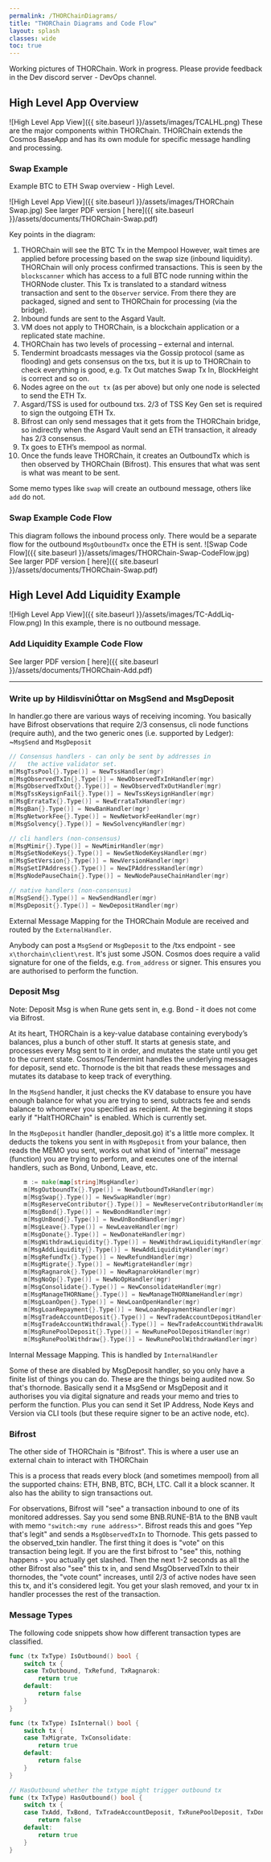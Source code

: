 ```yaml
---
permalink: /THORChainDiagrams/
title: "THORChain Diagrams and Code Flow"
layout: splash
classes: wide
toc: true
---
```


Working pictures of THORChain. Work in progress. Please provide feedback in the Dev discord server - DevOps channel.

## High Level App Overview

![High Level App View]({{ site.baseurl }}/assets/images/TCALHL.png)
These are the major components within THORChain.
THORChain extends the Cosmos BaseApp and has its own module for specific message handling and processing.

### Swap Example

Example BTC to ETH Swap overview - High Level.

![High Level App View]({{ site.baseurl }}/assets/images/THORChain Swap.jpg)
See larger PDF version [ here]({{ site.baseurl }}/assets/documents/THORChain-Swap.pdf)

Key points in the diagram:

1. THORChain will see the BTC Tx in the Mempool  However, wait times are applied before processing based on the swap size (inbound liquidity). THORChain will only process confirmed transactions. This is seen by the `blockscanner` which has access to a full BTC node running within the THORNode cluster. This Tx is translated to a standard witness transaction and sent to the `Observer` service. From there they are packaged, signed and sent to THORChain for processing (via the bridge).
1. Inbound funds are sent to the Asgard Vault.
1. VM does not apply to THORChain, is a blockchain application or a replicated state machine.
1. THORChain has two levels of processing – external and internal.
1. Tendermint broadcasts messages via the Gossip protocol (same as flooding) and gets consensus on the txs, but it is up to THORChain to check everything is good, e.g. Tx Out matches Swap Tx In, BlockHeight is correct and so on.
1. Nodes agree on the `out tx` (as per above) but only one node is selected to send the ETH Tx.
1. Asgard/TSS is used for outbound txs. 2/3 of TSS Key Gen set is required to sign the outgoing ETH Tx.
1. Bifrost can only send messages that it gets from the THORChain bridge, so indirectly when the Asgard Vault send an ETH transaction, it already has 2/3 consensus.
1. Tx goes to ETH’s mempool as normal.
1. Once the funds leave THORChain, it creates an OutboundTx which is then observed by THORChain (Bifrost). This ensures that what was sent is what was meant to be sent.

Some memo types like `swap` will create an outbound message, others like `add` do not.

### Swap Example Code Flow

This diagram follows the inbound process only. There would be a separate flow for the outbound `MsgOutboundTx` once the ETH is sent.
![Swap Code Flow]({{ site.baseurl }}/assets/images/THORChain-Swap-CodeFlow.jpg)
See larger PDF version [ here]({{ site.baseurl }}/assets/documents/THORChain-Swap.pdf)

## High Level Add Liquidity Example

![High Level App View]({{ site.baseurl }}/assets/images/TC-AddLiq-Flow.png)
In this example, there is no outbound message.

### Add Liquidity Example Code Flow

See larger PDF version [ here]({{ site.baseurl }}/assets/documents/THORChain-Add.pdf)

---

### Write up by HildisvíniÓttar on MsgSend and MsgDeposit

In handler.go there are various ways of receiving incoming. You basically have Bifrost observations that require 2/3 consensus, cli node functions (require auth), and the two generic ones (i.e. supported by Ledger): ~`MsgSend` and `MsgDeposit`

```go
// Consensus handlers - can only be sent by addresses in
//   the active validator set.
m[MsgTssPool{}.Type()] = NewTssHandler(mgr)
m[MsgObservedTxIn{}.Type()] = NewObservedTxInHandler(mgr)
m[MsgObservedTxOut{}.Type()] = NewObservedTxOutHandler(mgr)
m[MsgTssKeysignFail{}.Type()] = NewTssKeysignHandler(mgr)
m[MsgErrataTx{}.Type()] = NewErrataTxHandler(mgr)
m[MsgBan{}.Type()] = NewBanHandler(mgr)
m[MsgNetworkFee{}.Type()] = NewNetworkFeeHandler(mgr)
m[MsgSolvency{}.Type()] = NewSolvencyHandler(mgr)

// cli handlers (non-consensus)
m[MsgMimir{}.Type()] = NewMimirHandler(mgr)
m[MsgSetNodeKeys{}.Type()] = NewSetNodeKeysHandler(mgr)
m[MsgSetVersion{}.Type()] = NewVersionHandler(mgr)
m[MsgSetIPAddress{}.Type()] = NewIPAddressHandler(mgr)
m[MsgNodePauseChain{}.Type()] = NewNodePauseChainHandler(mgr)

// native handlers (non-consensus)
m[MsgSend{}.Type()] = NewSendHandler(mgr)
m[MsgDeposit{}.Type()] = NewDepositHandler(mgr)
```

External Message Mapping for the THORChain Module are received and routed by the `ExternalHandler`.

Anybody can post a `MsgSend` or `MsgDeposit` to the /txs endpoint - see `x\thorchain\client\rest`. It's just some JSON. Cosmos does require a valid signature for one of the fields, e.g. `from_address` or signer. This ensures you are authorised to perform the function.

### Deposit Msg

Note: Deposit Msg is when Rune gets sent in, e.g. Bond - it does not come via Bifrost.

At its heart, THORChain is a key-value database containing everybody’s balances, plus a bunch of other stuff. It starts at genesis state, and processes every Msg sent to it in order, and mutates the state until you get to the current state. Cosmos/Tendermint handles the underlying messages for deposit, send etc. Thornode is the bit that reads these messages and mutates its database to keep track of everything.

In the `MsgSend` handler, it just checks the KV database to ensure you have enough balance for what you are trying to send, subtracts fee and sends balance to whomever you specified as recipient. At the beginning it stops early if "HaltTHORChain" is enabled. Which is currently set.

In the `MsgDeposit` handler (handler_deposit.go) it's a little more complex. It deducts the tokens you sent in with `MsgDeposit` from your balance, then reads the MEMO you sent, works out what kind of "internal" message (function) you are trying to perform, and executes one of the internal handlers, such as Bond, Unbond, Leave, etc.

```go
	m := make(map[string]MsgHandler)
	m[MsgOutboundTx{}.Type()] = NewOutboundTxHandler(mgr)
	m[MsgSwap{}.Type()] = NewSwapHandler(mgr)
	m[MsgReserveContributor{}.Type()] = NewReserveContributorHandler(mgr)
	m[MsgBond{}.Type()] = NewBondHandler(mgr)
	m[MsgUnBond{}.Type()] = NewUnBondHandler(mgr)
	m[MsgLeave{}.Type()] = NewLeaveHandler(mgr)
	m[MsgDonate{}.Type()] = NewDonateHandler(mgr)
	m[MsgWithdrawLiquidity{}.Type()] = NewWithdrawLiquidityHandler(mgr)
	m[MsgAddLiquidity{}.Type()] = NewAddLiquidityHandler(mgr)
	m[MsgRefundTx{}.Type()] = NewRefundHandler(mgr)
	m[MsgMigrate{}.Type()] = NewMigrateHandler(mgr)
	m[MsgRagnarok{}.Type()] = NewRagnarokHandler(mgr)
	m[MsgNoOp{}.Type()] = NewNoOpHandler(mgr)
	m[MsgConsolidate{}.Type()] = NewConsolidateHandler(mgr)
	m[MsgManageTHORName{}.Type()] = NewManageTHORNameHandler(mgr)
	m[MsgLoanOpen{}.Type()] = NewLoanOpenHandler(mgr)
	m[MsgLoanRepayment{}.Type()] = NewLoanRepaymentHandler(mgr)
	m[MsgTradeAccountDeposit{}.Type()] = NewTradeAccountDepositHandler(mgr)
	m[MsgTradeAccountWithdrawal{}.Type()] = NewTradeAccountWithdrawalHandler(mgr)
	m[MsgRunePoolDeposit{}.Type()] = NewRunePoolDepositHandler(mgr)
	m[MsgRunePoolWithdraw{}.Type()] = NewRunePoolWithdrawHandler(mgr)
```

Internal Message Mapping. This is handled by `InternalHandler`

Some of these are disabled by MsgDeposit handler, so you only have a finite list of things you can do. These are the things being audited now.
So that's thornode. Basically send it a MsgSend or MsgDeposit and it authorises you via digital signature and reads your memo and tries to perform the function. Plus you can send it Set IP Address, Node Keys and Version via CLI tools (but these require signer to be an active node, etc).

### Bifrost

The other side of THORChain is "Bifrost". This is where a user use an external chain to interact with THORChain

This is a process that reads every block (and sometimes mempool) from all the supported chains: ETH, BNB, BTC, BCH, LTC. Call it a block scanner. It also has the ability to sign transactions out.

For observations, Bifrost will "see" a transaction inbound to one of its monitored addresses. Say you send some BNB.RUNE-B1A to the BNB vault with memo `"switch:<my rune address>"`. Bifrost reads this and goes "Yep that's legit" and sends a `MsgObservedTxIn` to Thornode. This gets passed to the observed_txin handler. The first thing it does is "vote" on this transaction being legit. If you are the first bifrost to "see" this, nothing happens - you actually get slashed. Then the next 1-2 seconds as all the other Bifrost also "see" this tx in, and send MsgObservedTxIn to their thornodes, the "vote count" increases, until 2/3 of active nodes have seen this tx, and it's considered legit. You get your slash removed, and your tx in handler processes the rest of the transaction.

### Message Types

The following code snippets show how different transaction types are classified.

```go
func (tx TxType) IsOutbound() bool {
	switch tx {
	case TxOutbound, TxRefund, TxRagnarok:
		return true
	default:
		return false
	}
}

func (tx TxType) IsInternal() bool {
	switch tx {
	case TxMigrate, TxConsolidate:
		return true
	default:
		return false
	}
}

// HasOutbound whether the txtype might trigger outbound tx
func (tx TxType) HasOutbound() bool {
	switch tx {
	case TxAdd, TxBond, TxTradeAccountDeposit, TxRunePoolDeposit, TxDonate, TxReserve, TxMigrate, TxRagnarok:
		return false
	default:
		return true
	}
}
```
